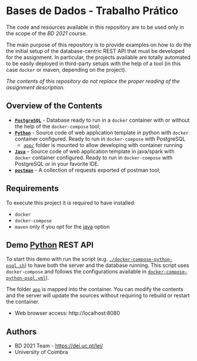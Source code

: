 # Bases de Dados - Trabalho Prático

The code and resources available in this repository are to be used only in the scope of the _BD 2021_ course.

The main purpose of this repository is to provide examples on how to do the the initial setup of the database-centric REST API that must be developed for the assignment. 
In particular, the projects available are totally automated to be easily deployed in third-party setups with the help of a tool (in this case `docker` or maven, depending on the project).

_The contents of this repository do not replace the proper reading of the assignment description._


## Overview of the Contents

- [**`PostgreSQL`**](postgresql) - Database ready to run in a `docker` container with or without the help of the `docker-compose` tool;
- [**`Python`**](python) - Source code of web application template in python with `docker` container configured. Ready to run in `docker-compose` with PostgreSQL
  - [`app/`](python/app) folder is mounted to allow developing with container running
- [**`Java`**](java) - Source code of web application template in java/spark with `docker` container configured. Ready to run in `docker-compose` with PostgreSQL or in your favorite IDE.
- [**`postman`**](postman) - A collection of requests exported of postman tool;


## Requirements

To execute this project it is required to have installed:

- `docker`
- `docker-compose`
- `maven` only if you opt for the [java](java) option



## Demo [Python](python) REST API 


To start this demo with run the script (e.g. [`./docker-compose-python-psql.sh`](docker-compose-python-psql.sh)) to have both the server and the database running.
This script uses `docker-compose` and follows the configurations available in [`docker-compose-python-psql.yml`](docker-compose-python-psql.yml)).

The folder [`app`](python/app) is mapped into the container. 
You can modify the contents and the server will update the sources without requiring to rebuild or restart the container.

* Web browser access: http://localhost:8080



## Authors

* BD 2021 Team - https://dei.uc.pt/lei/
* University of Coimbra
